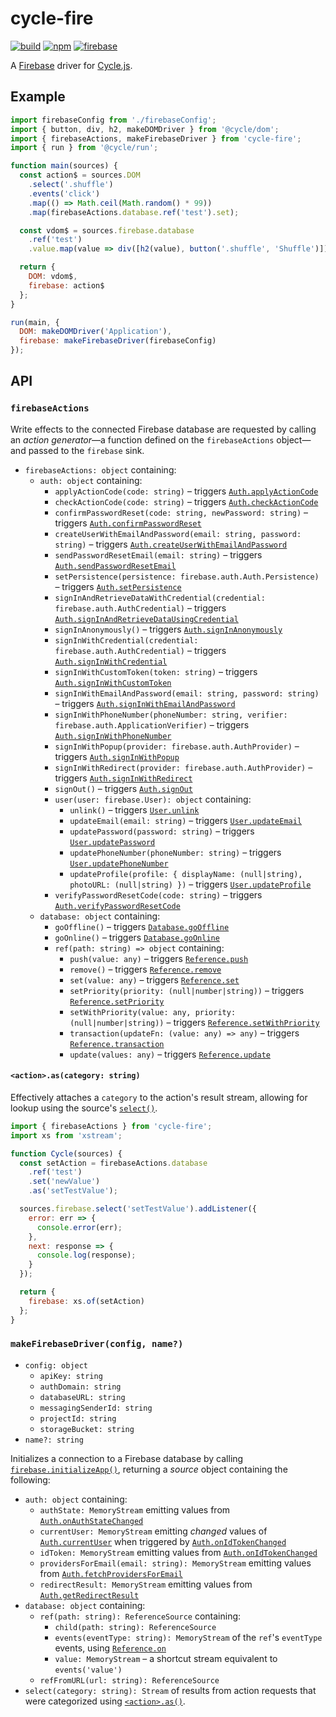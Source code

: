 # cycle-fire

[![build](https://img.shields.io/travis/joshforisha/cycle-fire.svg)](https://travis-ci.org/joshforisha/cycle-fire)
[![npm](https://img.shields.io/npm/v/cycle-fire.svg)](https://www.npmjs.com/package/cycle-fire)
[![firebase](https://img.shields.io/badge/firebase-v4.4-ba8baf.svg)](https://github.com/firebase/firebase-js-sdk/releases/tag/v4.4.0)

A [Firebase](https://firebase.google.com/) driver for [Cycle.js](http://cycle.js.org).

## Example

```js
import firebaseConfig from './firebaseConfig';
import { button, div, h2, makeDOMDriver } from '@cycle/dom';
import { firebaseActions, makeFirebaseDriver } from 'cycle-fire';
import { run } from '@cycle/run';

function main(sources) {
  const action$ = sources.DOM
    .select('.shuffle')
    .events('click')
    .map(() => Math.ceil(Math.random() * 99))
    .map(firebaseActions.database.ref('test').set);

  const vdom$ = sources.firebase.database
    .ref('test')
    .value.map(value => div([h2(value), button('.shuffle', 'Shuffle')]));

  return {
    DOM: vdom$,
    firebase: action$
  };
}

run(main, {
  DOM: makeDOMDriver('Application'),
  firebase: makeFirebaseDriver(firebaseConfig)
});
```

## API

### <a id="firebaseActions"></a> `firebaseActions`

Write effects to the connected Firebase database are requested by calling an _action generator_&mdash;a function defined on the `firebaseActions` object&mdash;and passed to the `firebase` sink.

* `firebaseActions: object` containing:
  * `auth: object` containing:
    * <a id="firebaseActions.auth.applyActionCode"></a> `applyActionCode(code: string)` – triggers [`Auth.applyActionCode`](https://firebase.google.com/docs/reference/js/firebase.auth.Auth#applyActionCode)
    * <a id="firebaseActions.auth.checkActionCode"></a> `checkActionCode(code: string)` – triggers [`Auth.checkActionCode`](https://firebase.google.com/docs/reference/js/firebase.auth.Auth#checkActionCode)
    * <a id="firebaseActions.auth.confirmPasswordReset"></a> `confirmPasswordReset(code: string, newPassword: string)` – triggers [`Auth.confirmPasswordReset`](https://firebase.google.com/docs/reference/js/firebase.auth.Auth#confirmPasswordReset)
    * <a id="firebaseActions.auth.createUserWithEmailAndPassword"></a> `createUserWithEmailAndPassword(email: string, password: string)` – triggers [`Auth.createUserWithEmailAndPassword`](https://firebase.google.com/docs/reference/js/firebase.auth.Auth#createUserWithEmailAndPassword)
    * <a id="firebaseActions.auth.sendPasswordResetEmail"></a> `sendPasswordResetEmail(email: string)` – triggers [`Auth.sendPasswordResetEmail`](https://firebase.google.com/docs/reference/js/firebase.auth.Auth#sendPasswordResetEmail)
    * <a id="firebaseActions.auth.setPersistence"></a> `setPersistence(persistence: firebase.auth.Auth.Persistence)` – triggers [`Auth.setPersistence`](https://firebase.google.com/docs/reference/js/firebase.auth.Auth#setPersistence)
    * <a id="firebaseActions.auth.signAndRetrieveDataUsingCredential"></a> `signInAndRetrieveDataWithCredential(credential: firebase.auth.AuthCredential)` – triggers [`Auth.signInAndRetrieveDataUsingCredential`](https://firebase.google.com/docs/reference/js/firebase.auth.Auth#signInAndRetrieveDataUsingCredential)
    * <a id="firebaseActions.auth.signInAnonymously"></a> `signInAnonymously()` – triggers [`Auth.signInAnonymously`](https://firebase.google.com/docs/reference/js/firebase.auth.Auth#signInAnonymously)
    * <a id="firebaseActions.auth.signInWithCredential"></a> `signInWithCredential(credential: firebase.auth.AuthCredential)` – triggers [`Auth.signInWithCredential`](https://firebase.google.com/docs/reference/js/firebase.auth.Auth#signInWithCredential)
    * <a id="firebaseActions.auth.signInWithCustomToken"></a> `signInWithCustomToken(token: string)` – triggers [`Auth.signInWithCustomToken`](https://firebase.google.com/docs/reference/js/firebase.auth.Auth#signInWithCustomToken)
    * <a id="firebaseActions.auth.signInWithEmailAndPassword"></a> `signInWithEmailAndPassword(email: string, password: string)` – triggers [`Auth.signInWithEmailAndPassword`](https://firebase.google.com/docs/reference/js/firebase.auth.Auth#signInWithEmailAndPassword)
    * <a id="firebaseActions.auth.signInWithPhoneNumber"></a> `signInWithPhoneNumber(phoneNumber: string, verifier: firebase.auth.ApplicationVerifier)` – triggers [`Auth.signInWithPhoneNumber`](https://firebase.google.com/docs/reference/js/firebase.auth.Auth#signInWithPhoneNumber)
    * <a id="firebaseActions.auth.signInWithPopup"></a> `signInWithPopup(provider: firebase.auth.AuthProvider)` – triggers [`Auth.signInWithPopup`](https://firebase.google.com/docs/reference/js/firebase.auth.Auth#signInWithPopup)
    * <a id="firebaseActions.auth.signInWithRedirect"></a> `signInWithRedirect(provider: firebase.auth.AuthProvider)` – triggers [`Auth.signInWithRedirect`](https://firebase.google.com/docs/reference/js/firebase.auth.Auth#signInWithRedirect)
    * <a id="firebaseActions.auth.signOut"></a> `signOut()` – triggers [`Auth.signOut`](https://firebase.google.com/docs/reference/js/firebase.auth.Auth#signOut)
    * `user(user: firebase.User): object` containing:
      * `unlink()` – triggers [`User.unlink`](https://firebase.google.com/docs/reference/js/firebase.auth.User#unlink)
      * `updateEmail(email: string)` – triggers [`User.updateEmail`](https://firebase.google.com/docs/reference/js/firebase.auth.User#updateEmail)
      * `updatePassword(password: string)` – triggers [`User.updatePassword`](https://firebase.google.com/docs/reference/js/firebase.auth.User#updatePassword)
      * `updatePhoneNumber(phoneNumber: string)` – triggers [`User.updatePhoneNumber`](https://firebase.google.com/docs/reference/js/firebase.auth.User#updatePhoneNumber)
      * `updateProfile(profile: { displayName: (null|string), photoURL: (null|string) })` – triggers [`User.updateProfile`](https://firebase.google.com/docs/reference/js/firebase.auth.User#updateProfile)
    * <a id="firebaseActions.auth.verifyPasswordResetCode"></a> `verifyPasswordResetCode(code: string)` – triggers [`Auth.verifyPasswordResetCode`](https://firebase.google.com/docs/reference/js/firebase.auth.Auth#verifyPasswordResetCode)
  * `database: object` containing:
    * <a id="firebaseActions.database.goOffline"></a> `goOffline()` – triggers [`Database.goOffline`](https://firebase.google.com/docs/reference/js/firebase.database.Database#goOffline)
    * <a id="firebaseActions.database.goOnline"></a> `goOnline()` – triggers [`Database.goOnline`](https://firebase.google.com/docs/reference/js/firebase.database.Database#goOnline)
    * `ref(path: string) => object` containing:
      * <a id="firebaseActions.database.ref.push"></a> `push(value: any)` – triggers [`Reference.push`](https://firebase.google.com/docs/reference/js/firebase.database.Reference#push)
      * <a id="firebaseActions.database.ref.remove"></a> `remove()` – triggers [`Reference.remove`](https://firebase.google.com/docs/reference/js/firebase.database.Reference#remove)
      * <a id="firebaseActions.database.ref.set"></a> `set(value: any)` – triggers [`Reference.set`](https://firebase.google.com/docs/reference/js/firebase.database.Reference#set)
      * <a id="firebaseActions.database.ref.setPriority"></a> `setPriority(priority: (null|number|string))` – triggers [`Reference.setPriority`](https://firebase.google.com/docs/reference/js/firebase.database.Reference#setPriority)
      * <a id="firebaseActions.database.ref.setWithPriority"></a> `setWithPriority(value: any, priority: (null|number|string))` – triggers [`Reference.setWithPriority`](https://firebase.google.com/docs/reference/js/firebase.database.Reference#setWithPriority)
      * <a id="firebaseActions.database.ref.transaction"></a> `transaction(updateFn: (value: any) => any)` – triggers [`Reference.transaction`](https://firebase.google.com/docs/reference/js/firebase.database.Reference#transaction)
      * <a id="firebaseActions.database.ref.update"></a> `update(values: any)` – triggers [`Reference.update`](https://firebase.google.com/docs/reference/js/firebase.database.Reference#update)

#### <a id="firebaseAction-as"></a> `<action>.as(category: string)`

Effectively attaches a `category` to the action's result stream, allowing for lookup using the source's [`select()`](#source.select).

```js
import { firebaseActions } from 'cycle-fire';
import xs from 'xstream';

function Cycle(sources) {
  const setAction = firebaseActions.database
    .ref('test')
    .set('newValue')
    .as('setTestValue');

  sources.firebase.select('setTestValue').addListener({
    error: err => {
      console.error(err);
    },
    next: response => {
      console.log(response);
    }
  });

  return {
    firebase: xs.of(setAction)
  };
}
```

### <a id="makeFirebaseDriver"></a> `makeFirebaseDriver(config, name?)`

* `config: object`
  * `apiKey: string`
  * `authDomain: string`
  * `databaseURL: string`
  * `messagingSenderId: string`
  * `projectId: string`
  * `storageBucket: string`
* `name?: string`

Initializes a connection to a Firebase database by calling [`firebase.initializeApp()`](https://firebase.google.com/docs/reference/js/firebase#.initializeApp), returning a _source_ object containing the following:

* `auth: object` containing:
  * <a id="source.auth.authState"></a> `authState: MemoryStream` emitting values from [`Auth.onAuthStateChanged`](https://firebase.google.com/docs/reference/js/firebase.auth.Auth#onAuthStateChanged)
  * <a id="source.auth.currentUser"></a> `currentUser: MemoryStream` emitting _changed_ values of [`Auth.currentUser`](https://firebase.google.com/docs/reference/js/firebase.auth.Auth#currentUser) when triggered by [`Auth.onIdTokenChanged`](https://firebase.google.com/docs/reference/js/firebase.auth.Auth#onIdTokenChanged)
  * <a id="source.auth.idToken"></a> `idToken: MemoryStream` emitting values from [`Auth.onIdTokenChanged`](https://firebase.google.com/docs/reference/js/firebase.auth.Auth#onIdTokenChanged)
  * <a id="source.auth.providersForEmail"></a> `providersForEmail(email: string): MemoryStream` emitting values from [`Auth.fetchProvidersForEmail`](https://firebase.google.com/docs/reference/js/firebase.auth.Auth#fetchProvidersForEmail)
  * <a id="source.auth.redirectResult"></a> `redirectResult: MemoryStream` emitting values from [`Auth.getRedirectResult`](https://firebase.google.com/docs/reference/js/firebase.auth.Auth#getRedirectResult)
* `database: object` containing:
  * <a id="source.database.ref"></a> `ref(path: string): ReferenceSource` containing:
    * <a id="source.database.ref.child"></a> `child(path: string): ReferenceSource`
    * <a id="source.database.ref.events"></a> `events(eventType: string): MemoryStream` of the `ref`'s `eventType` events, using [`Reference.on`](https://firebase.google.com/docs/reference/js/firebase.database.Reference#on)
    * <a id="source.database.ref.value"></a> `value: MemoryStream` – a shortcut stream equivalent to `events('value')`
  * <a id="source.database.refFromURL"></a> `refFromURL(url: string): ReferenceSource`
* <a id="source.select"></a> `select(category: string): Stream` of results from action requests that were categorized using [`<action>.as()`](#firebaseAction-as).
